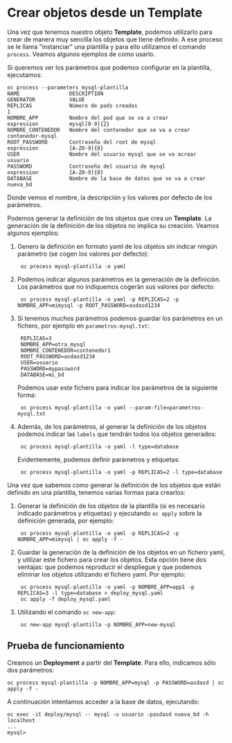 # Crear objetos desde un Template

Una vez que tenemos nuestro objeto **Template**, podemos utilizarlo para crear de manera muy sencilla los objetos que tiene definido. A ese proceso se le llama "instanciar" una plantilla y para ello utilizamos el comando `process`. Veamos algunos ejemplos de como usarlo.

Si queremos ver los parámetros que podemos configurar en la plantilla, ejecutamos:

    oc process --parameters mysql-plantilla
    NAME                DESCRIPTION                                    GENERATOR           VALUE
    REPLICAS            Número de pods creados                                             1
    NOMBRE_APP          Nombre del pod que se va a crear               expression          mysql[0-9]{2}
    NOMBRE_CONTENEDOR   Nombre del contenedor que se va a crear                            contenedor-mysql
    ROOT_PASSWORD       Contraseña del root de mysql                   expression          [A-Z0-9]{8}
    USER                Nombre del usuario mysql que se va acrear                          usuario
    PASSWORD            Contraseña del usuario de mysql                expression          [A-Z0-9]{8}
    DATABASE            Nombre de la base de datos que se va a crear                       nueva_bd

Donde vemos el nombre, la descripción y los valores por defecto de los parámetros.

Podemos generar la definición de los objetos que crea un **Template**. La generación de la definición de los objetos no implica su creación. Veamos algunos ejemplos:

1. Genero la definición en formato yaml de los objetos sin indicar ningún parámetro (se cogen los valores por defecto):

        oc process mysql-plantilla -o yaml

2. Podemos indicar algunos parámetros en la generación de la definición. Los parámetros que no indiquemos cogerán sus valores por defecto:

        oc process mysql-plantilla -o yaml -p REPLICAS=2 -p NOMBRE_APP=mimysql -p ROOT_PASSWORD=asdasd1234

3. Si tenemos muchos parámetros podemos guardar los parámetros en un fichero, por ejemplo en `parametros-mysql.txt`:

        REPLICAS=3
        NOMBRE_APP=otra_mysql
        NOMBRE_CONTENEDOR=contenedor1
        ROOT_PASSWORD=asdasd1234
        USER=usuario
        PASSWORD=mypassword
        DATABASE=mi_bd

    Podemos usar este fichero para indicar los parámetros de la siguiente forma:

        oc process mysql-plantilla -o yaml --param-file=parametros-mysql.txt

4. Además, de los parámetros, al generar la definición de los objetos podemos indicar las `labels` que tendrán todos los objetos generados:

        oc process mysql-plantilla -o yaml -l type=database

    Evidentemente, podemos definir parámetros y etiquetas:

        oc process mysql-plantilla -o yaml -p REPLICAS=2 -l type=database


Una vez que sabemos como generar la definición de los objetos que están definido en una plantilla, tenemos varias formas para crearlos:

1. Generar la definición de los objetos de la plantilla (si es necesario indicado parámetros y etiquetas) y ejecutando `oc apply` sobre la definición generada, por ejemplo:

        oc process mysql-plantilla -o yaml -p REPLICAS=2 -p NOMBRE_APP=mimysql | oc apply -f -

2. Guardar la generación de la definición de los objetos en un fichero yaml, y utilizar este fichero para crear los objetos. Esta opción tiene dos ventajas: que podemos reproducir el despliegue y que podemos eliminar los objetos utilizando el fichero yaml. Por ejemplo:

        oc process mysql-plantilla -o yaml -p NOMBRE_APP=app1 -p REPLICAS=3 -l type=database > deploy_mysql.yaml        
        oc apply -f deploy_mysql.yaml

3. Utilizando el comando `oc new-app`:

        oc new-app mysql-plantilla -p NOMBRE_APP=new-mysql

## Prueba de funcionamiento

Creamos un **Deployment** a partir del **Template**. Para ello, indicamos sólo dos parámetros:

    oc process mysql-plantilla -p NOMBRE_APP=mysql -p PASSWORD=asdasd | oc apply -f -

A continuación intentamos acceder a la base de datos, ejecutando:

    oc exec -it deploy/mysql -- mysql -u usuario -pasdasd nueva_bd -h localhost
    ...
    mysql>
